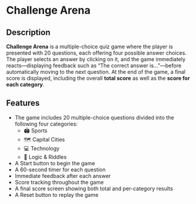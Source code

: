 # Challenge Arena
## Description
__Challenge Arena__ is a multiple-choice quiz game where the player is presented with 20 questions, each offering four possible answer choices. The player selects an answer by clicking on it, and the game immediately reacts—displaying feedback such as “The correct answer is…”—before automatically moving to the next question. At the end of the game, a final score is displayed, including the overall __total score__ as well as the __score for each category__.

## Features
- The game includes 20 multiple-choice questions divided into the following four categories:
   - 🏟️ Sports
   - 🗺️ Capital Cities
   - 💻 Technology
   - 🧠 Logic & Riddles
- A Start button to begin the game
- A 60-second timer for each question
- Immediate feedback after each answer
- Score tracking throughout the game
- A final score screen showing both total and per-category results
- A Reset button to replay the game

